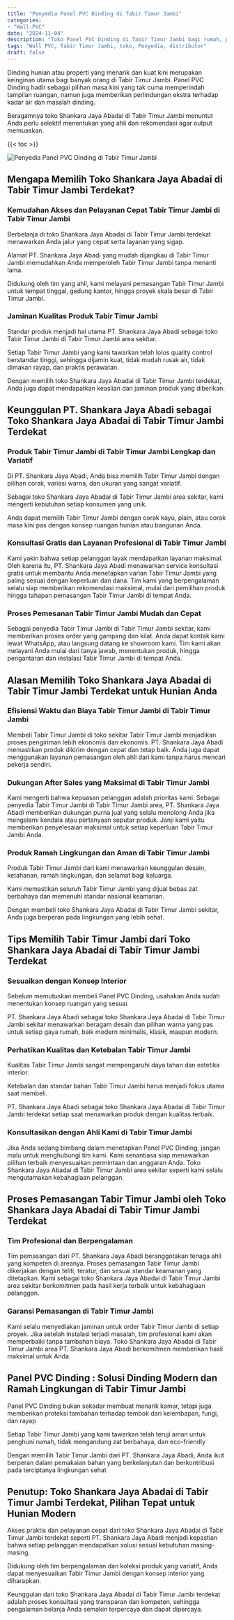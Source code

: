 ```yaml
---
title: "Penyedia Panel PVC Dinding di Tabir Timur Jambi"
categories: 
- "Wall-PVC"
date: "2024-11-04"
description: "Toko Panel PVC Dinding di Tabir Timur Jambi bagi rumah, perkantoran, serta gerai. Produk berkualitas, pilihan motif, variasi warna modern, dengan jasa instalasi dikerjakan oleh tenaga ahli profesional serta jaminan resmi!|Layanan penjualan Panel PVC Dinding di Tabir Timur Jambi bagi kebutuhan tempat tinggal, kantor, atau ritel, dengan material berkualitas dan penempatan oleh tim ahli dan kepastian resmi.|Solusi Panel PVC Dinding di Tabir Timur Jambi yang andal untuk hunian, kantor, serta gerai, dengan panel berkualitas dan instalasi oleh teknisi ahli dan jaminan resmi.|Distribusi Panel PVC Dinding di Tabir Timur Jambi bagi rumah, perkantoran, dan ritel, beserta material terbaik dan pemasangan oleh tim berpengalaman, dilengkapi dengan kepastian resmi.}"
tags: "Wall PVC, Tabir Timur Jambi, toko, Penyedia, distributor"
draft: false
---
```


Dinding hunian atau properti yang menarik dan kuat kini merupakan keinginan utama bagi banyak orang di Tabir Timur Jambi.  Panel PVC Dinding  hadir sebagai pilihan masa kini yang tak cuma memperindah tampilan ruangan, namun juga memberikan perlindungan ekstra terhadap kadar air dan masalah dinding.

Beragamnya toko Shankara Jaya Abadai di Tabir Timur Jambi menuntut Anda perlu selektif menentukan yang ahli dan rekomendasi agar output memuaskan.

{{< toc >}}

![Penyedia Panel PVC Dinding di Tabir Timur Jambi](/images/Wall-PVC/Penyedia-Panel-PVC-Dinding-di-Tabir-Timur-Jambi.png)


## Mengapa Memilih Toko Shankara Jaya Abadai di Tabir Timur Jambi Terdekat?

### Kemudahan Akses dan Pelayanan Cepat Tabir Timur Jambi di Tabir Timur Jambi

Berbelanja di toko Shankara Jaya Abadai di Tabir Timur Jambi terdekat menawarkan Anda jalur yang cepat serta layanan yang sigap.

Alamat PT. Shankara Jaya Abadi yang mudah dijangkau di Tabir Timur Jambi memudahkan Anda memperoleh Tabir Timur Jambi tanpa menanti lama.

Didukung oleh tim yang ahli, kami melayani pemasangan Tabir Timur Jambi untuk tempat tinggal, gedung kantor, hingga proyek skala besar di Tabir Timur Jambi.

### Jaminan Kualitas Produk Tabir Timur Jambi

Standar produk menjadi hal utama PT. Shankara Jaya Abadi sebagai toko Tabir Timur Jambi di Tabir Timur Jambi area sekitar.

Setiap Tabir Timur Jambi yang kami tawarkan telah lolos quality control berstandar tinggi, sehingga dijamin kuat, tidak mudah rusak air, tidak dimakan rayap, dan praktis perawatan.

Dengan memilih toko Shankara Jaya Abadai di Tabir Timur Jambi terdekat, Anda juga dapat mendapatkan keaslian dan jaminan produk yang diberikan.

## Keunggulan PT. Shankara Jaya Abadi sebagai Toko Shankara Jaya Abadai di Tabir Timur Jambi Terdekat

### Produk Tabir Timur Jambi di Tabir Timur Jambi Lengkap dan Variatif

Di PT. Shankara Jaya Abadi, Anda bisa memilih Tabir Timur Jambi dengan pilihan corak, variasi warna, dan ukuran yang sangat variatif.

Sebagai toko Shankara Jaya Abadai di Tabir Timur Jambi area sekitar, kami mengerti kebutuhan setiap konsumen yang unik.

Anda dapat memilih Tabir Timur Jambi dengan corak kayu, plain, atau corak masa kini pas dengan konsep ruangan hunian atau bangunan Anda.

### Konsultasi Gratis dan Layanan Profesional di Tabir Timur Jambi

Kami yakin bahwa setiap pelanggan layak mendapatkan layanan maksimal. Oleh karena itu, PT. Shankara Jaya Abadi menawarkan service konsultasi gratis untuk membantu Anda menetapkan varian Tabir Timur Jambi yang paling sesuai dengan keperluan dan dana. Tim kami yang berpengalaman selalu siap memberikan rekomendasi maksimal, mulai dari pemilihan produk hingga tahapan pemasangan Tabir Timur Jambi di tempat Anda.

### Proses Pemesanan Tabir Timur Jambi Mudah dan Cepat

Sebagai penyedia Tabir Timur Jambi di Tabir Timur Jambi sekitar, kami memberikan proses order yang gampang dan kilat. Anda dapat kontak kami lewat WhatsApp, atau langsung datang ke showroom kami. Tim kami akan melayani Anda mulai dari tanya jawab, menentukan produk, hingga pengantaran dan instalasi Tabir Timur Jambi di tempat Anda.

## Alasan Memilih Toko Shankara Jaya Abadai di Tabir Timur Jambi Terdekat untuk Hunian Anda

### Efisiensi Waktu dan Biaya Tabir Timur Jambi di Tabir Timur Jambi

Membeli Tabir Timur Jambi di toko sekitar Tabir Timur Jambi menjadikan proses pengiriman lebih ekonomis dan ekonomis. PT. Shankara Jaya Abadi memastikan produk dikirim dengan cepat dan tetap baik. Anda juga dapat menggunakan layanan pemasangan oleh ahli dari kami tanpa harus mencari pekerja sendiri.

### Dukungan After Sales yang Maksimal di Tabir Timur Jambi

Kami mengerti bahwa kepuasan pelanggan adalah prioritas kami. Sebagai penyedia Tabir Timur Jambi di Tabir Timur Jambi area, PT. Shankara Jaya Abadi memberikan dukungan purna jual yang selalu menolong Anda jika mengalami kendala atau pertanyaan seputar produk. Janji kami yaitu memberikan penyelesaian maksimal untuk setiap keperluan Tabir Timur Jambi Anda.

### Produk Ramah Lingkungan dan Aman di Tabir Timur Jambi

Produk Tabir Timur Jambi dari kami menawarkan keunggulan desain, ketahanan, ramah lingkungan, dan selamat bagi keluarga.

Kami memastikan seluruh Tabir Timur Jambi yang dijual bebas zat berbahaya dan memenuhi standar nasional keamanan.

Dengan membeli toko Shankara Jaya Abadai di Tabir Timur Jambi sekitar, Anda juga berperan pada lingkungan yang lebih sehat.

## Tips Memilih Tabir Timur Jambi dari Toko Shankara Jaya Abadai di Tabir Timur Jambi Terdekat

### Sesuaikan dengan Konsep Interior 

Sebelum memutuskan membeli Panel PVC Dinding, usahakan Anda sudah menentukan konsep ruangan yang sesuai.

PT. Shankara Jaya Abadi sebagai toko Shankara Jaya Abadai di Tabir Timur Jambi sekitar menawarkan beragam desain dan pilihan warna yang pas untuk setiap gaya rumah, baik modern minimalis, klasik, maupun modern.

### Perhatikan Kualitas dan Ketebalan Tabir Timur Jambi

Kualitas Tabir Timur Jambi sangat mempengaruhi daya tahan dan estetika interior.

Ketebalan dan standar bahan Tabir Timur Jambi harus menjadi fokus utama saat membeli.

PT. Shankara Jaya Abadi sebagai toko Shankara Jaya Abadai di Tabir Timur Jambi terdekat setiap saat menawarkan produk dengan kualitas terbaik.

### Konsultasikan dengan Ahli Kami di Tabir Timur Jambi

Jika Anda sedang bimbang dalam menetapkan Panel PVC Dinding, jangan malu untuk menghubungi tim kami. Kami senantiasa siap menawarkan pilihan terbaik menyesuaikan permintaan dan anggaran Anda. Toko Shankara Jaya Abadai di Tabir Timur Jambi area sekitar seperti kami selalu mengutamakan kebahagiaan pelanggan.

## Proses Pemasangan Tabir Timur Jambi oleh Toko Shankara Jaya Abadai di Tabir Timur Jambi Terdekat

### Tim Profesional dan Berpengalaman

Tim pemasangan dari PT. Shankara Jaya Abadi beranggotakan tenaga ahli yang kompeten di areanya. Proses pemasangan Tabir Timur Jambi dikerjakan dengan teliti, teratur, dan sesuai standar keamanan yang ditetapkan. Kami sebagai toko Shankara Jaya Abadai di Tabir Timur Jambi area sekitar berkomitmen pada hasil kerja terbaik untuk kebahagiaan pelanggan.

### Garansi Pemasangan di Tabir Timur Jambi

Kami selalu menyediakan jaminan untuk order Tabir Timur Jambi di setiap proyek. Jika setelah instalasi terjadi masalah, tim profesional kami akan memperbaiki tanpa tambahan biaya. Toko Shankara Jaya Abadai di Tabir Timur Jambi area PT. Shankara Jaya Abadi berkomitmen memberikan hasil maksimal untuk Anda.

##  Panel PVC Dinding : Solusi Dinding Modern dan Ramah Lingkungan di Tabir Timur Jambi

 Panel PVC Dinding  bukan sekadar membuat menarik kamar, tetapi juga memberikan proteksi tambahan terhadap tembok dari kelembapan, fungi, dan rayap

Setiap Tabir Timur Jambi yang kami tawarkan telah teruji aman untuk penghuni rumah, tidak mengandung zat berbahaya, dan eco-friendly

Dengan memilih Tabir Timur Jambi dari PT. Shankara Jaya Abadi, Anda ikut berperan dalam pemakaian bahan yang berkelanjutan dan berkontribusi pada terciptanya lingkungan sehat

## Penutup: Toko Shankara Jaya Abadai di Tabir Timur Jambi Terdekat, Pilihan Tepat untuk Hunian Modern

Akses praktis dan pelayanan cepat dari toko Shankara Jaya Abadai di Tabir Timur Jambi terdekat seperti PT. Shankara Jaya Abadi menjadi kepastian bahwa setiap pelanggan mendapatkan solusi sesuai kebutuhan masing-masing.

Didukung oleh tim berpengalaman dan koleksi produk yang variatif, Anda dapat menyesuaikan Tabir Timur Jambi dengan konsep interior yang diharapkan.

Keunggulan dari toko Shankara Jaya Abadai di Tabir Timur Jambi terdekat adalah proses konsultasi yang transparan dan kompeten, sehingga pengalaman belanja Anda semakin terpercaya dan dapat dipercaya.